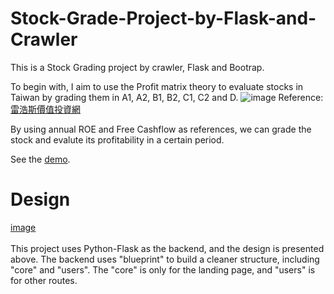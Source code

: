 # Stock-Grade-Project-by-Flask-and-Crawler
This is a Stock Grading project by crawler, Flask and Bootrap. 

To begin with, I aim to use the Profit matrix theory to evaluate stocks in Taiwan by grading them in A1, A2, B1, B2, C1, C2 and D.
![image](https://github.com/BoddyShen/Stock-Grading-Project-by-Flask-and-Crawler/blob/85e44efb85e85aa98c0621b99a5e5458a14942ae/image/stock_grade.png)
Reference: [雷浩斯價值投資網](https://redhouse.statementdog.com/archives/2178#more-2178,https://statementdog.com/explain/earningMatrix.html)

By using annual ROE and Free Cashflow as references, we can grade the stock and evalute its profitability in a certain period.

See the [demo](https://www.youtube.com/watch?v=bwfWWsZeR0M&ab_channel=BoddyShen).

# Design
[image](https://github.com/BoddyShen/Stock-Grading-Project-by-Flask-and-Crawler/blob/e766be2ab81951a03ab5ec77d2a0630d1aa175b7/image/Stock_Grading.png)
<br>
<br>
This project uses Python-Flask as the backend, and the design is presented above. The backend uses "blueprint" to build a cleaner structure, including "core" and "users". The "core" is only for the landing page, and "users" is for other routes.

